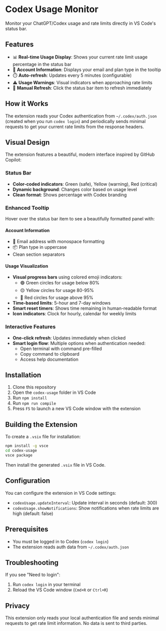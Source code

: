 # Codex Usage Monitor

Monitor your ChatGPT/Codex usage and rate limits directly in VS Code's status bar.

## Features

- 📊 **Real-time Usage Display**: Shows your current rate limit usage percentage in the status bar
- 👤 **Account Information**: Displays your email and plan type in the tooltip
- ⏱️ **Auto-refresh**: Updates every 5 minutes (configurable)
- ⚠️ **Usage Warnings**: Visual indicators when approaching rate limits
- 🔄 **Manual Refresh**: Click the status bar item to refresh immediately

## How it Works

The extension reads your Codex authentication from `~/.codex/auth.json` (created when you run `codex login`) and periodically sends minimal requests to get your current rate limits from the response headers.

## Visual Design

The extension features a beautiful, modern interface inspired by GitHub Copilot:

### Status Bar

- **Color-coded indicators**: Green (safe), Yellow (warning), Red (critical)
- **Dynamic background**: Changes color based on usage level
- **Clean format**: Shows percentage with Codex branding

### Enhanced Tooltip

Hover over the status bar item to see a beautifully formatted panel with:

#### Account Information

- 📧 Email address with monospace formatting
- 📦 Plan type in uppercase
- Clean section separators

#### Usage Visualization

- **Visual progress bars** using colored emoji indicators:
  - 🟢 Green circles for usage below 80%
  - 🟡 Yellow circles for usage 80-95%
  - 🔴 Red circles for usage above 95%
- **Time-based limits**: 5-hour and 7-day windows
- **Smart reset timers**: Shows time remaining in human-readable format
- **Icon indicators**: Clock for hourly, calendar for weekly limits

### Interactive Features

- **One-click refresh**: Updates immediately when clicked
- **Smart login flow**: Multiple options when authentication needed:
  - Open terminal with command pre-filled
  - Copy command to clipboard
  - Access help documentation

## Installation

1. Clone this repository
2. Open the `codex-usage` folder in VS Code
3. Run `npm install`
4. Run `npm run compile`
5. Press `F5` to launch a new VS Code window with the extension

## Building the Extension

To create a `.vsix` file for installation:

```bash
npm install -g vsce
cd codex-usage
vsce package
```

Then install the generated `.vsix` file in VS Code.

## Configuration

You can configure the extension in VS Code settings:

- `codexUsage.updateInterval`: Update interval in seconds (default: 300)
- `codexUsage.showNotifications`: Show notifications when rate limits are high (default: false)

## Prerequisites

- You must be logged in to Codex (`codex login`)
- The extension reads auth data from `~/.codex/auth.json`

## Troubleshooting

If you see "Need to login":

1. Run `codex login` in your terminal
2. Reload the VS Code window (`Cmd+R` or `Ctrl+R`)

## Privacy

This extension only reads your local authentication file and sends minimal requests to get rate limit information. No data is sent to third parties.
